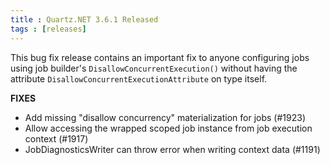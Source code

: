 ```yaml
---
title : Quartz.NET 3.6.1 Released
tags : [releases]
---
```


This bug fix release contains an important fix to anyone configuring jobs using job builder's `DisallowConcurrentExecution()`
without having the attribute `DisallowConcurrentExecutionAttribute` on type itself.

__FIXES__

* Add missing "disallow concurrency" materialization for jobs (#1923)
* Allow accessing the wrapped scoped job instance from job execution context (#1917)
* JobDiagnosticsWriter can throw error when writing context data (#1191)


<Download />
